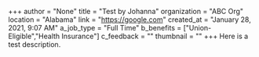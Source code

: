 +++
author = "None"
title = "Test by Johanna"
organization = "ABC Org"
location = "Alabama"
link = "https://google.com"
created_at = "January 28, 2021, 9:07 AM"
a_job_type = "Full Time"
b_benefits = ["Union-Eligible","Health Insurance"]
c_feedback = ""
thumbnail = ""
+++
Here is a test description.